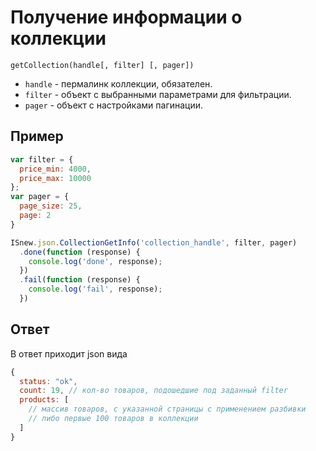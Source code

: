 # Получение информации о коллекции

`getCollection(handle[, filter] [, pager])`

* `handle` - пермалинк коллекции, обязателен.
* `filter` - объект с выбранными параметрами для фильтрации.
* `pager` - объект с настройками пагинации.

## Пример

````javascript
var filter = {
  price_min: 4000,
  price_max: 10000
};
var pager = {
  page_size: 25,
  page: 2
}

ISnew.json.CollectionGetInfo('collection_handle', filter, pager)
  .done(function (response) {
    console.log('done', response);
  })
  .fail(function (response) {
    console.log('fail', response);
  })
````

## Ответ

В ответ приходит json вида

````javascript
{
  status: "ok",
  count: 19, // кол-во товаров, подошедшие под заданный filter
  products: [
    // массив товаров, с указанной страницы с применением разбивки
    // либо первые 100 товаров в коллекции
  ]
}
````